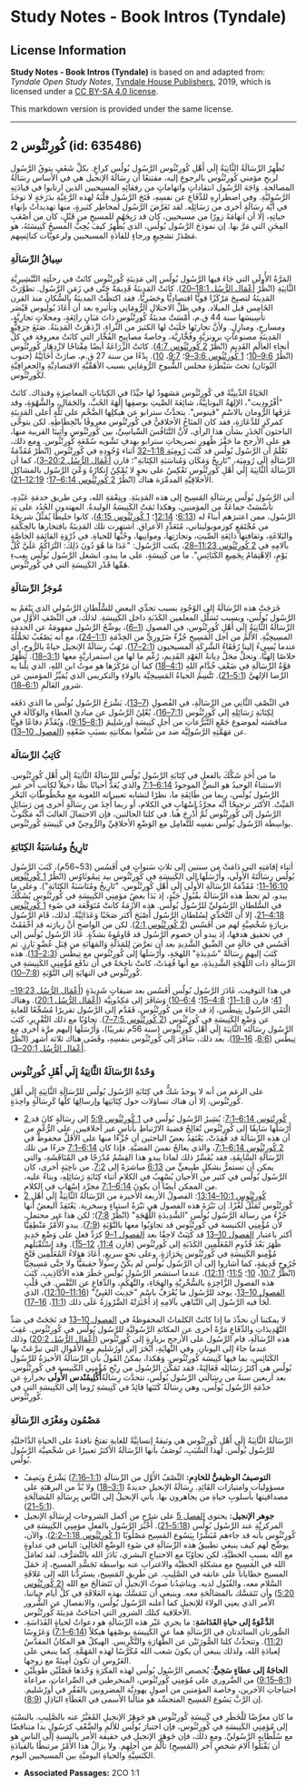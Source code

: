 # Study Notes - Book Intros (Tyndale)

## License Information

**Study Notes - Book Intros (Tyndale)** is based on and adapted from: _Tyndale Open Study Notes_, [Tyndale House Publishers](https://tyndaleopenresources.com/), 2019, which is licensed under a [CC BY-SA 4.0 license](https://creativecommons.org/licenses/by-sa/4.0/legalcode.en).

This markdown version is provided under the same license.



--------------------------------

## 2 كُورِنْثُوس (id: 635486)

تُظْهِرُ الرِّسَالَةُ الثَّانِيَةُ إِلَي أَهْلِ كُورِنْثُوس الرَّسُول بُولُس كراعٍ. بكلِّ شَغَفٍ يتوقُ الرَّسُول لربحِ مؤمني كُورِنْثُوس بالرجوعِ إليه، مقتنعًا أن رِسَالَةَ الإنجيل هي في الأساس رِسَالَةُ المصالحةِ. وَاجَهَ الرَّسُول انتقاداتٍ واتهاماتٍ من رفقائِهِ المسيحيين الذين ارتابوا في قيادَتِهِ الرَّسُوليَّةِ. وفي اضطرارِهِ للدِّفَاعِ عن نفسِهِ، فَتَحَ الرَّسُول قلْبَهُ لهذه الرَّعِيَّةِ بدَرَجَةٍ لا توجَدُ في أيَّة رِسَالَةٍ أخرى من رَسَائِلِه. لقد تَعَرَّضَ الرَّسُول لمخاطِر كثيرةٍ، منها تهديداتُ بإنهاءِ حياتِهِ، إلا أن اتهامَهُ زورًا من مسيحيين، كان قد رَبِحَهُم للمسيحِ من قَبْلٍ، كان من أصْعَبِ المِحَنِ التي مَرَّ بها. إن نموذجَ الرَّسُول بُولُس، الذي يُظْهِرُ كيفَ يُحِبُّ المسيحُ كَنِيسَتَهُ، هو مَصْدَرُ تشجِيعٍ ورجاءٍ للقادَةِ المسيحيين ولرعويَّات كنائِسِهم.

### **سِياقُ الرِّسَالَةِ**

المَرَّةُ الأُولَى التي جَاءَ فيها الرَّسُول بُولُس إلى مَدِينَةِ كُورِنْثُوس كانَتْ في رحلَتِهِ التَّبْشِيرِيَّةِ الثَّانِيَةِ (انْظُرْ [أَعْمَال الرُّسُل 18:1–20](https://ref.ly/Acts18:1-Acts18:20)). كانَتْ المَدِينَةُ قَدِيمَةً حَتَّى في زَمَنِ الرَّسُول. تطوَّرَتْ المَدِينَةُ لتصبِحَ مَرْكَزًا قويًّا اقتصادِيًّا وحَضَرِيًّا، فقد اكتظَّتْ المدينَةُ بالسُّكانِ منذ القرن الخَامِس قبل الميلاد. وفي ظلِّ الاحتلالِ الرُّومَانِي وتأثيرِهِ بعد أن أَعَادَ يُولِيوس قَيْصَر تأسِيسَها سنة 44 ق.م، أَمْسَتْ مدينَةُ كُورِنْثُوس ذاتَ مَبَانٍ رائِعَةٍ، ومحلاتٍ تجارِيَّةٍ، ومسارحٍ، ومنازِلٍ. ولأنَّ تجارتَها جَلَبَتْ لها الكثيرَ من الثَّراءِ، ازْدَهَرَتْ المَدِينَةُ. صَنَعَ حِرَفِيُّو المَدِينَةِ مصنوعاتٍ برونزيَّةٍ وفُخَّارِيَّة، وخاصةً مصابِيح الفُخَّار التي كانَتْ معروفة في كلِّ أنحاءِ العالَمِ القَدِيمِ (انْظُرْ [2 كُورِنْثُوس 4:7](https://ref.ly/2Cor4:7)). كانَتْ الزِّرَاعَةُ أيضًا مِفْتاحًا لازْدِهَارِ كُورِنْثُوس (انْظُرْ [9:6–10](https://ref.ly/2Cor9:6-2Cor9:10)؛ [1 كُورِنْثُوس 3:6–9](https://ref.ly/1Cor3:6-1Cor3:9)؛ [9:7](https://ref.ly/1Cor9:7)، [10](https://ref.ly/1Cor9:10)). بِدْءًا من سنة 27 ق.م، صارَتْ أَخَائِيَّةُ (جنوب اليُونَان) تحتَ سَيْطَرَةِ مجلس الشُّيوخِ الرُّومَانِي بسبب الأهَمِّيَّةِ الاقتصادِيَّةِ والجغرافِيَّةِ لكُورِنْثُوس.

الحَيَاةُ الدِّينِيَّةُ في كُورِنْثُوس مَشهودٌ لها جيِّدًا في الكِتابَاتِ المعاصِرَةِ وقتذاك. كانَتْ "أَفْرُودِيت"، الإلِهَةُ اليونانِيَّةُ، شائِعَةَ الصِّيتِ بوصفِها إِلَهَةَ الحُبِّ، والجَمَالِ، والشَّهْوَةِ، وقد عَرَفَها الرُّومان بالاسْمِ "ڤينوس". يتحدَّثُ سترابو عن هيكلِها الضَّخْمِ على تَلَّةٍ أعلى المَدِينَةِ كمركَزٍ للدَّعَارَةِ، فقد كان المنَاخُ الأخلاقيُّ في كُورِنْثُوس معروفًا بانْحِطَاطِهِ. لكن يتوخَّى الباحثون الحَذَرِ بشأن هذا الرأي، لأنَّ التَّنَافُسَ السِّياسِيَّ، بين كُورِنْثُوس وأَثِينَا القريبة منها، هو على الأرجح ما حَفَّزَ ظُهورِ تصريحاتِ سترابو بهدفِ تَشْويه سُمْعَةِ كُورِنْثُوس. ومع ذلك، نَعْلَمُ أن الرَّسُول بُولُس قد كَتَبَ [رُومِيَة 1:18–32](https://ref.ly/Rom1:18-Rom1:32) أثناء وُجُودِهِ في كُورِنْثُوس (انْظُرْ مُقَدِّمَةُ الرِّسَالَةِ إِلَى رُومِيَة، "تَارِيخُ وَمَكَان وَمُناسَبَةِ الكِتَابَةِ"؛ قارن [أَعْمَال الرُّسُل 20:2–3](https://ref.ly/Acts20:2-Acts20:3))، كما أن الرِّسَالَةَ الثَّانِيَةَ إِلَي أَهْلِ كُورِنْثُوس تَعْكِسُ على نحوٍ لا يُمْكِنُ إنكارُهُ وَعْيَ الرَّسُول بالمشاكِلِ الأخلاقِيَّةِ المدمِّرَة هناك (انْظُرْ [2 كُورِنْثُوس 6:14–17](https://ref.ly/2Cor6:14-2Cor6:17)؛ [12:19–21](https://ref.ly/2Cor12:19-2Cor12:21)).

أتى الرَّسُول بُولُس بِرِسَالَةِ المَسِيح إلى هذه المَدِينَةِ. وبِنِعْمَةِ الله، وعن طريق خدمَةِ عَبْدِهِ، تأسَّسَتْ جماعَةٌ من المؤمنين، وهكذا نَمَتْ الكَنِيسَةُ الوليدةُ. المهتدون الجُدُد على يَدِ الرَّسُول، ممن اعتبرَهم أبناءً له ([6:13](https://ref.ly/2Cor6:13)؛ [12:14](https://ref.ly/2Cor12:14)؛ [1 كُورِنْثُوس 4:15](https://ref.ly/1Cor4:15))، كانوا خليطًا يُمَثِّلُ شريحَةً من مُجْتَمَعٍ كوزموبوليتاني، مُتَعَدِّدٍ الأعراق. اشتهرت تلك المَدِينَةُ بافتخارها بالحِكْمَةِ والبَلاغَةِ، وثقافتها ذائِعَةِ الصِّيتِ، وتجارَتِها، وموانِيها، وحُبِّها للحياةِ. في ذُرْوَةِ القائِمَةِ الخاصَّةِ بآلامِهِ في [2 كُورِنْثُوس 11:23–28](https://ref.ly/2Cor11:23-2Cor11:28)، يكتب الرَّسُول: "عَدَا مَا هُوَ دُونَ ذَلِكَ: التَّرَاكُمُ عَلَيَّ كُلَّ يَوْمٍ، الِاهْتِمَامُ بِجَمِيعِ الكَنَائِسِ". ما من كَنِيسَةٍ، على ما يبدو، انشغل الرَّسُول بُولُس بِعِبءِ هَمِّها قَدْر الكَنِيسَةِ التي في كُورِنْثُوس.

### مُوجَزُ الرِّسَالَةِ

خَرَجَتْ هذه الرِّسَالَةُ إلى الوُجُودِ بسبب تحدِّي البعض للسُّلْطانِ الرَّسُولي الذي يَنْعَمُ به الرَّسُول بُولُس، وبسبب تَسَلُّل المعلمين الكَذَبَةِ داخل الكَنِيسَةِ. لذلك، في النِّصْفِ الأَوَّلِ من الرِّسَالَةُ الثَّانِيَةُ إِلَي أَهْلِ كُورِنْثُوس، في الفصول ([1–6](https://ref.ly/2Cor1:1-2Cor6:18))، يوضِّحُ الرَّسُول مفهومَهُ عن الخدمَةِ المسِيحِيَّةِ. الأَلَمُ من أجل المَسِيحِ جُزْءٌ ضَرُورِيٍّ من الخِدْمَةِ ([1:1–24](https://ref.ly/2Cor1:1-2Cor1:24))، مع أنه يَصْعُبُ تَحَمُّلُهُ عندما يُسِيءُ إلينا رُفَقَاءُ الشَّرِكَةِ المسيحيون ([2:1–17](https://ref.ly/2Cor2:1-2Cor2:17)). تَهَبُ رِسَالَةُ الإنجيل حياةً بالرُّوحِ، أي خلاصًا إلهيًّا، وتحلِّ محَلَّ دِيانةُ العَهْدِ القَدِيمِ، رُغْم ما لها من استمراريَّةٍ معها ([3:1–18](https://ref.ly/2Cor3:1-2Cor3:18)). تَظْهَرُ قوَّةُ الرِّسَالَةِ في ضَعْفِ خُدَّامِ اللهِ ([4:1–18](https://ref.ly/2Cor4:1-2Cor4:18)) كما أن مَرْكَزَها هو موتُ ابن اللهِ، الذي نِلْنا به الرِّضا الإلهيَّ ([5:1–21](https://ref.ly/2Cor5:1-2Cor5:21)). تَتَّسِمُ الحياةُ المَسِيحِيَّة بالولاءِ والتكريس الذي يُمَيِّزُ المؤمنين عن شرورِ العَالَمِ ([6:1–18](https://ref.ly/2Cor6:1-2Cor6:18)).

في النِّصْفِ الثَّانِي من الرِّسَالَةِ، في الفُصولِ ([7–13](https://ref.ly/2Cor7:1-2Cor13:14))، يَشْرَحُ الرَّسُول بُولُس ما الذي دَفَعَه لِكِتَابَةِ رَسَائِلِهِ إلى كُورِنْثُوس ([7:1–16](https://ref.ly/2Cor7:1-2Cor7:16))، يُعْلِنُ الرَّسُول عن مبادئِ العطاءِ والوَكَالَة في مناقشته لموضوع جَمْعِ التَّبَرُّعاتِ من أجلِ كَنِيسَةِ أورشَلِيمَ ([8:1–9:15](https://ref.ly/2Cor8:1-2Cor9:15))، وَيُقَدِّمُ دفاعًا قوِيًّا عن مَهَمَّتِهِ الرَّسُولِيَّة ضد من شَنَّعوا بمكانتِهِ بسبَبِ ضَعْفِهِ ([الفصول 10–13](https://ref.ly/2Cor10:1-2Cor13:14)).

### كَاتِبُ الرِّسَالَة

ما من أَحَدٍ شَكَّكَ بالفعلِ في كِتَابَةِ الرَّسُول بُولُس للرِّسَالَةُ الثَّانِيَةُ إِلَي أَهْلِ كُورِنْثُوس. الاستثناءُ الوحيدُ هو النصُّ الموجودُ [6:14–7:1](https://ref.ly/2Cor6:14-2Cor7:1) والذي يُعَدُّ أحيانًا نصًّا دخيلاً لكاتبٍ آخر غير الرَّسُول بُولُس، ربما من طَائِفَةِ ما، نظرًا لتشابه تعبيراته اللغوية مع مخْطُوطَاتِ البَحْرِ المَيِّتْ. الأكثر ترجيحًا أنَّه مجرَّدُ إسْهَابٍ في الكلام، أو ربما أُخِذَ من رِسَالَةٍ أخرى من رَسَائِلِ الرَّسُول إلى كُورِنْثُوس ثُمَّ أُدْرِجَ هنا. في كلتا الحالتين، فإن الاحتمالَ الغالبَ أَنَّه مَكْتُوبٌ بواسِطَة الرَّسُول بُولُس نفسِه للتَّعامِل مع الوَضْعِ الأخلاقِيِّ والرُّوحِيِّ في كَنِيسَةِ كُورِنْثُوس.

### **تَارِيخُ ومُناسَبَةُ الكِتَابَةِ**

أثناء إقامَتِهِ التي دَامَتْ من سنتين إلى ثلاثِ سَنواتٍ في أَفَسُس (53\~56م)، كَتَبَ الرَّسُول بُولُس رِسَالَتَهُ الأُولَى، وأَرْسَلَها إلى الكَنِيسَةِ في كُورِنْثُوس بيد تِيمُوثَاوُس (انْظُرْ [1 كُورِنْثُوس 16:10–11](https://ref.ly/1Cor16:10-1Cor16:11)؛ مُقَدِّمَةُ الرِّسَالَةِ الأُولَى إِلَى أَهْلِ كُورِنْثُوس، "تَارِيخُ ومُنَاسَبَةُ الكِتَابَةِ"). وعلى ما يبدو، لم تحظَ هذه الرِّسَالَةُ بقُبُولٍ جَيِّدٍ، إذ بَدَأَ بعضُ مؤمِنِي الكَنِيسَةِ في كُورِنْثُوس يُشَكِّكُ في السُّلطانِ الرَّسُوليِّ للرَّسُول بُولُس. هذه الأَزَمَةُ كانتْ مُتَوَقَّعَة في ضَوءِ [1 كُورِنْثُوس 4:18–21](https://ref.ly/1Cor4:18-1Cor4:21)، إلا أن التَّحَدِّي لِسُلطانِ الرَّسُول أَصْبَحَ أكثر صَخَبًا وَعَدَائِيَّةً. لذلك، قَامَ الرَّسُول بزيارَةٍ شَخْصِيَّةٍ لهم من أَفَسُس ([2 كُورِنْثُوس 2:1](https://ref.ly/2Cor2:1)). لكن من الواضحِ أنَّ زيارَته قد أخْفَقَتْ في تحقيق هدفها، إذ يبدو أن خصوم الرَّسُول قد قَاومُوهُ بشدِّةٍ. عَادَ الرَّسُول بُولُس إلى أَفَسُس في حَالَةٍ من الضِّيقِ الشَّدِيدِ بعد أن تعرَّضَ لِلمَذَلَّةِ وَالمَهَانَةِ من قِبَلِ عُضْوٍ بَارِزٍ. ثم كَتَبَ إليهم رِسَالَةً "شَدِيدَةِ" اللهجَةِ، وأَرْسَلَها إلى كُورِنْثُوس مع تِيطُس ([2:3–13](https://ref.ly/2Cor2:3-2Cor2:13)). هذه الرِّسَالَةِ ذات اللَّهْجَةِ الشَّدِيدَةِ، مع أنها فُقِدَتْ، كانتْ ناجِحَةً في أن تدْفَع مُؤْمِنِي الكَنِيسَةِ في كُورِنْثُوس في النهايَةِ إلى التَّوْبَةِ ([7:8–10](https://ref.ly/2Cor7:8-2Cor7:10)).

في هذا التوقيت، غَادَرَ الرَّسُول بُولُس أَفَسُس بعد ضيقاتٍ شَدِيدَةٍ ([أَعْمَال الرُّسُل 19:23–41](https://ref.ly/Acts19:23-Acts19:41)؛ قارن [1:8–11](https://ref.ly/2Cor1:8-2Cor1:11)؛ [4:8–15](https://ref.ly/2Cor4:8-2Cor4:15)؛ [6:4–10](https://ref.ly/2Cor6:4-2Cor6:10)) وَسَافَرَ إلى مَكِدُونِيَّة ([أَعْمَال الرُّسُل 20:1](https://ref.ly/Acts20:1)). وهناك الْتَقَى الرَّسُول بِتِيطُس، إذ قد جاءَ من كُورِنْثُوس، فَقَدَّم إلى الرَّسُول تقريرًا مُشَجِّعًا للغايةِ عن وَضْعِ الكَنِيسَةِ في كُورِنْثُوس ([2 كُورِنْثُوس 7:5–7](https://ref.ly/2Cor7:5-2Cor7:7)). تجاوُبًا مع ذلك التَّقْرِيرِ، كَتَبَ الرَّسُول رِسَالَتَه الثَّانِيَةَ إِلَي أَهْلِ كُورِنْثُوس (سنة 56م تقريبًا)، وَأَرْسَلَها إليهم مرَّة أخرى مع تِيطُس ([8:6](https://ref.ly/2Cor8:6)، [16–19](https://ref.ly/2Cor8:16-2Cor8:19)). بعد ذلك، سَافَرَ إلى كُورِنْثُوس بنفسِهِ، وقَضَى هناك ثلاثة أشهر (انْظُرْ [أَعْمَال الرُّسُل 20:1–3](https://ref.ly/Acts20:1-Acts20:3)).

### وَحْدَةُ الرِّسَالَةُ الثَّانِيَةُ إِلَي أَهْلِ كُورِنْثُوس

على الرغم من أنه لا يوجدُ شَكٌّ في كِتَابَةِ الرَّسُول بُولُس للرِّسَالَةِ الثَّانِيَةِ إِلَي أَهْلِ كُورِنْثُوس، إلا أن هناك تساؤلات حول كِتَابَتِها وإرسالِهَا كلِّها كَرِسَالَةٍ واحِدَةٍ.

* [2 كُورِنْثوس 6:14–7:1](https://ref.ly/2Cor6:14-2Cor7:1): يُشِيرُ الرَّسُول بُولُس في [1 كُورِنْثُوس 5:9](https://ref.ly/1Cor5:9) إلى رِسَالَةٍ كانَ قد أَرْسَلَها سَابِقًا إلى كُورِنْثُوس تُعَالِجُ قضيةَ الارْتباطِ بأناسٍ غير أخلاقيين. على الرُّغْمِ من أن هذه الرِّسَالَةَ قد فُقِدَتْ، يَعْتَقِدُ بعضُ الباحثين أن جُزْءًا منها على الأَقَلِّ محفوظٌ في [2 كُورِنْثُوس 6:14–7:1](https://ref.ly/2Cor6:14-2Cor7:1)، والذي يعالجُ نفسَ القضيَّةِ. فإذا كان [6:14–7:1](https://ref.ly/2Cor6:14-2Cor7:1) جزءًا من تلك الرِّسَالَةِ السَّابِقَةِ، فقد يُفَسِّرُ ذلك لماذا يبدو هذا القِسْمُ مُدْرَجًا في المُنَاقَشَةِ، والتي يمكن أن تستمرُّ بشكلٍ طبيعيٍّ من [6:13](https://ref.ly/2Cor6:13) مباشرَةً إلى [7:2](https://ref.ly/2Cor7:2). من ناحِيَةٍ أخرى، كان الرَّسُول بُولُس في كثير من الأحيان يُسْهِبُ في الكلامِ أثناء كِتَابَةِ رَسَائِلِهِ، وبناءً عليه، من الممكن أيضًا أن يكونَ [6:14–7:1](https://ref.ly/2Cor6:14-2Cor7:1) مجرِّد إسْهَابٍ في الكلامِ.
* [2 كُورِنْثُوس 10:1–13:14](https://ref.ly/2Cor10:1-2Cor13:14): الفصولُ الأربعة الأخيرة من الرِّسَالَةُ الثَّانِيَةُ إِلَي أَهْلِ كُورِنْثُوس تُمَثِّلُ لُغْزًا. إن نَبْرَةَ هذه الفصول هي نَبْرَةُ استياءٍ وسخرية. يَعْتَقِدُ البعضُ أنها جُزْءٌ من رسالة الرَّسُول بُولُس "الشَّدِيدَةِ اللَّهْجَةِ" (انْظُرْ [7:8](https://ref.ly/2Cor7:8))؛ لكن هذا غير محتمل، لأن مُؤْمِنِي الكنيسة في كُورِنْثُوس قد تجاوَبُوا معها بالتَّوْبَةِ ([7:9](https://ref.ly/2Cor7:9)). يبدو الأَمْرُ مَنْطِقِيًّا أكثر باعتبار [الفصول 10–13](https://ref.ly/2Cor10:1-2Cor13:14) قد كُتِبَتْ لاحِقًا بعد [الفصول 1–9](https://ref.ly/2Cor1:1-2Cor9:15) كرَدِّ فعلٍ على وَضْعٍ جَدِيدٍ ظَهَرَ بَعْدَ قُدُومِ المُعَلِّمِين الكَذَبَةِ إلى كُورِنْثُوس (قارِن [11:4](https://ref.ly/2Cor11:4)، [12–15](https://ref.ly/2Cor11:12-2Cor11:15)). وقد اسْتَقْبَلَهم مُؤْمِنو الكَنِيسَةِ في كُورِنْثُوس بِحَرَارَةٍ. وعلى نحوٍ سريعٍ، أَعَادَ هؤلاءُ المُعَلِّمِين فَتْحَ جُرُوحٍ قَدِيمَةٍ، كما أشاروا إلى أن الرَّسُول بُولُس لم يكُنْ رسولاً حقيقيًّا ولا حتَّى مَسِيحِيًّا (انْظُرْ [10:7](https://ref.ly/2Cor10:7)، [10](https://ref.ly/2Cor10:10)؛ [11:5](https://ref.ly/2Cor11:5)؛ [12:11](https://ref.ly/2Cor12:11)). عندما استشعر الرَّسُول بُولُس خَطَرَ هذه الأَكَاذِيبِ، كَتَبَ هذه الفصول الزَّاخِرَةِ بالسُّخْرِيَّةِ والهِجَاءِ، والتَّهَكُمِ، والدِّفاعِ عن النَّفْسِ. في قَلْبِ [الفصول 10–13](https://ref.ly/2Cor10:1-2Cor13:14)، يوجد للرَّسُول ما يُعْرَفُ باسْمِ "حَدِيث الغَبِيِّ" ([11:16–12:10](https://ref.ly/2Cor11:16-2Cor12:10))، الذي لَجَأَ فيه الرَّسُول إلى التَّبَاهِي بآلامِهِ إذ أَجْبَرَتْهُ الضَّرُورَةُ عَلَى ذلك ([11:1](https://ref.ly/2Cor11:1)، [16–17](https://ref.ly/2Cor11:16-2Cor11:17)).

لا يمكننا أن نحدِّدَ ما إذا كانَتْ الكلماتُ المحفوظةُ في [الفصول 10–13](https://ref.ly/2Cor10:1-2Cor13:14) قد نَجَحَتْ في صَدِّ التَّهْدِيدَاتِ والدِّفَاعِ مَرَّةً أخرى عن المكانَةِ الرَّسُوليَّةِ للرَّسُول بُولُس في كُورِنْثُوس. عَقِبَ هذه الرِّسَالَةِ، قام الرَّسُول على الأرجح بزيارةٍ إلى كُورِنْثُوس ([أَعْمَال الرُّسُل 20:2](https://ref.ly/Acts20:2)) وذلك عندما جاءَ إلى اليونانِ. وفي النِّهايَةِ، أَبْحَرَ إلى أُورُشَليم مع الأَمْوالِ التي تبرَّعَتْ بها الكَنَائِس، بما فيها كَنِيسَة كُورِنْثُوس. وَهَكذا، يمكنُ القَولُ بأن الرِّسَالَةُ الأخيرَةُ للرَّسُول بُولُس هي أكثرُ رَسَائِله فَعَالِيَةً، فقد تَمَكَّنَ الرَّسُول من رِبْحِ مُؤْمِنِي الكَنيسة في كُورِنْثُوس. بعد أربعين سنةً من رِسَالَتي الرَّسُول بُولُس، تتحدَّث رِسَالَةُ**أَكْلِيمُنْدس** **الأُولَى** بحرارةٍ عن خدْمَةِ الرَّسُول بُولُس، وهي رِسَالَةٌ كَتَبَها قائِدٌ في كَنِيسَةِ رُوما إلى الكَنِيسَةِ التي في كُورِنْثُوس.

### **مَضْمُون ومَغْزَى الرِّسَالَةِ**

الرِّسَالَةُ الثَّانِيَةُ إِلَي أَهْلِ كُورِنْثُوس هي وثيقةٌ إنسانِيَّةٌ للغايةِ تفتحُ نافذةً على الحياةِ الدَّاخليَّةِ للرَّسُول بُولُس. لهذا السَّبَبِ، تُوصَفُ بأنها الرِّسَالَةُ الأكثرُ تعبيرًا عن شَخْصِيَّة الرَّسُول بُولُس.

* **التوصيفُ الوظيفيُّ للخادِمِ:** النِّصْفُ الأَوَّل من الرِّسَالَةِ ([1:1–7:16](https://ref.ly/2Cor1:1-2Cor7:16)) يَشْرَحُ ويَصِفُ مسؤوليات وامتيازات القَائِدِ. رِسَالَةُ الإنجيل جديدةٌ ([3:1–18](https://ref.ly/2Cor3:1-2Cor3:18)) ولا بُدَّ من البرهَنَةِ على مصداقيتها بأسلوبِ حياةِ من يجاهرون بها. يأتي الإنجيلُ إلى النَّاس بِرِسَالَةِ المُصَالَحَةِ ([5:1–21](https://ref.ly/2Cor5:1-2Cor5:21)).
* **جوهر الإنجيل:** يحتوى [الفصل 5](https://ref.ly/2Cor5:1-2Cor5:21) على شرْحٍ من أكمل الشروحات لِرِسَالَةِ الإنجيل المركزيَّةِ عند الرَّسُول بُولُس ([5:18–21](https://ref.ly/2Cor5:18-2Cor5:21)). أَخْبَرَ الرَّسُول بالفعلِ مؤمِنِي الكَنِيسَةِ في كُورِنْثُوس بأنه قد جاءهم مُبَشِّرًا بِيَسُوع المَسِيح مَصْلُوبًا ([1 كُورِنْثُوس 1:18–2:2](https://ref.ly/1Cor1:18-1Cor2:2)). والآن، يوضِّح لهم كيف ينبغي تطبيقُ هذه الرِّسَالَةِ في ضَوءِ الوضْعِ الحَالِي: الناس في عداوةٍ مع الله بسببِ الخطيَّةِ، لكن تجاوُبًا مع الاحتياجِ البشري، بَادَرَ الله بالتَّصَرُّف. لقد تَعامَلَ الله في المَسِيحِ مع مشكلةِ الخطيَّة والاغترابِ عنه بواسطة تَجَسُّدِ المسيح، إذ حَمَلَ المسيح خطايانا على عاتقه في الصَّلِيبِ. عن طَرِيقِ المَسِيح، يستَرِدُّنا الله إلى عَلاقَةِ السَّلام معه، والقُبُول لديه. ويناشِدُنا صوتُ الإنجيلِ أن نَتَصَالَحَ مع الله ([2 كُورِنْثُوس 5:20](https://ref.ly/2Cor5:20)) وأن نَتَمَسَّك بالمصَالَحَةِ معه. وينبغي أن نَتَمَسَّك بهذه العَلاقَةِ في كلِّ أيام حياتنا، الأمر الذي يعنِي الولاءَ للإنجيل كما أعلنه الرَّسُول بُولُس، والانفصالِ عن الشُّرور الأخلاقية كتلك الشرورِ التي اجتاحَتْ مَدِينَةَ كُورِنْثُوس.
* **الدَّعْوَةُ إلى حياةِ القَدَاسَةِ:** ما يجري عَبْر هذه الرِّسَالَةِ هو دعواتٌ لحياةٍ القَدَاسَةِ. الصُّورتان السائدتان في الرَّسَالَةِ هما عن الكَنِيسَةِ بوصْفِها هيكلاً ([6:14–7:1](https://ref.ly/2Cor6:14-2Cor7:1)) وَعَرُوسًا ([11:2](https://ref.ly/2Cor11:2)). وتتحدَّثُ كلتا الصُّورَتَيْن عن الطَّهَارَةِ والتَّكْرِيس. الهيكلُ هو المكانُ المقدَّسُ لِعبادَةِ الله، ولذلك ينبغي أن يكونَ شعب الله مُكَرَّسًا لهذه المَهَمَّةِ. كما ينبغي على العَرُوسِ أن تكونَ أَمِينَةً مع زوجها.
* **الحاجَةُ إلى عطاءٍ سَخِيٍّ**: يُخصص الرَّسُول بُولُس لهذه الفكرَةِ وَحْدَها فَصْلَيْن طويلَيْن ([8:1–9:15](https://ref.ly/2Cor8:1-2Cor9:15)) من الضَّروري على مُؤمِنِي كُورِنْثُوس، المنخرطين في الصِّراعاتِ، مراعاة احتياجاتِ الآخرين، وخاصة المؤمنين من أصولٍ يهوديَّة المضروبين بالفَقْرِ في أُورُشَليم. إن الرَّبَّ يَسُوع المَسِيح المتجسِّد هو مثالُنا الأسمى في العَطَاءِ البَاذِلِ ([8:9](https://ref.ly/2Cor8:9)).

ما كان معرَّضًا للْخَطَرِ في كَنِيسَةِ كُورِنْثُوس هو جَوهَرُ الإنجيلِ المُعَبَّرُ عنه بالصَّلِيبِ. بالنسْبَةِ إلى مُؤمِنِي الكَنِيسَةِ في كُورِنْثُوس، فإن اختبارَ بُولُس للألمِ والضَّعْفِ كرَسُولٍ بدا متناقضًا مع سُلْطانِهِ الرَّسُوليِّ. ومع ذلك، فإن جَوهَرَ الإنجيلِ في حقيقة الأمر بالنسبةِ إلى الناسِ هو أن يَقْبَلُوا آلامَ شخصٍ آخر (المَسِيحِ) تألَّمَ من أجلِهِم. ولا يزالُ هذا الأَمْرُ مرتبطًا بالقيادَةِ الكَنَسِيَّةِ والحياةِ اليوميَّةِ بين المسيحيين اليوم.

* **Associated Passages:** 2CO 1:1

